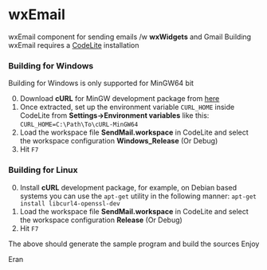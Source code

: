 # wxEmail
wxEmail component for sending emails /w **wxWidgets** and Gmail
Building wxEmail requires a [CodeLite](http://codelite.org) installation 

### Building for Windows

Building for Windows is only supported for MinGW64 bit 

0. Download **cURL** for MinGW development package from [here](http://curl.haxx.se/gknw.net/7.40.0/dist-w64/curl-7.40.0-devel-mingw64.7z)
1. Once extracted, set up the environment variable `CURL_HOME` inside CodeLite from **Settings->Environment variables** like this: `CURL_HOME=C:\Path\To\cURL-MinGW64`
2. Load the workspace file **SendMail.workspace** in CodeLite and select the workspace configuration **Windows_Release** (Or Debug)
3. Hit `F7`

### Building for Linux

0. Install **cURL** development package, for example, on Debian based systems you can use the `apt-get` utility in the following manner: `apt-get install libcurl4-openssl-dev
`
1. Load the workspace file **SendMail.workspace** in CodeLite and select the workspace configuration **Release** (Or Debug)
2. Hit `F7`


The above should generate the sample program and build the sources
Enjoy

Eran